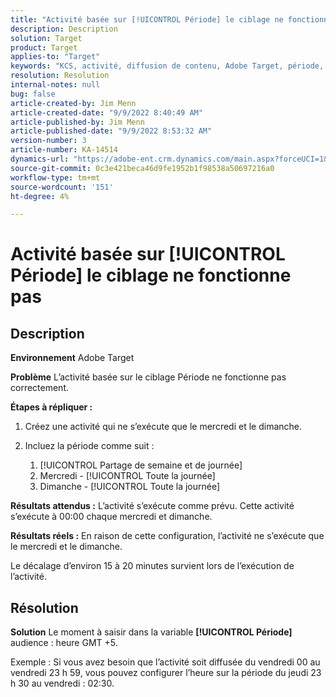 ```yaml
---
title: "Activité basée sur [!UICONTROL Période] le ciblage ne fonctionne pas"
description: Description
solution: Target
product: Target
applies-to: "Target"
keywords: "KCS, activité, diffusion de contenu, Adobe Target, période, retard, ciblage"
resolution: Resolution
internal-notes: null
bug: false
article-created-by: Jim Menn
article-created-date: "9/9/2022 8:40:49 AM"
article-published-by: Jim Menn
article-published-date: "9/9/2022 8:53:32 AM"
version-number: 3
article-number: KA-14514
dynamics-url: "https://adobe-ent.crm.dynamics.com/main.aspx?forceUCI=1&pagetype=entityrecord&etn=knowledgearticle&id=18e1a81a-1b30-ed11-9db1-0022480866ad"
source-git-commit: 0c3e421beca46d9fe1952b1f98538a50697216a0
workflow-type: tm+mt
source-wordcount: '151'
ht-degree: 4%

---
```


# Activité basée sur [!UICONTROL Période] le ciblage ne fonctionne pas

## Description


<b>Environnement</b>
Adobe Target

<b>Problème</b>
L’activité basée sur le ciblage Période ne fonctionne pas correctement.

<b>Étapes à répliquer :</b>

1. Créez une activité qui ne s’exécute que le mercredi et le dimanche.
2. Incluez la période comme suit :

   1. [!UICONTROL Partage de semaine et de journée]
   2. Mercredi - [!UICONTROL Toute la journée]
   3. Dimanche - [!UICONTROL Toute la journée]




<b>Résultats attendus :</b>
L’activité s’exécute comme prévu. Cette activité s’exécute à 00:00 chaque mercredi et dimanche.

<b>Résultats réels :</b>
En raison de cette configuration, l’activité ne s’exécute que le mercredi et le dimanche.

Le décalage d’environ 15 à 20 minutes survient lors de l’exécution de l’activité.


## Résolution


<b>Solution</b>
Le moment à saisir dans la variable <b>[!UICONTROL Période]</b> audience : heure GMT +5.

Exemple : Si vous avez besoin que l’activité soit diffusée du vendredi 00 au vendredi 23 h 59, vous pouvez configurer l’heure sur la période du jeudi 23 h 30 au vendredi : 02:30.


